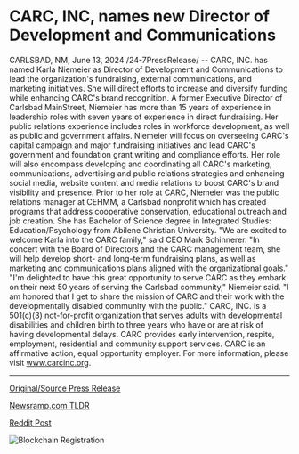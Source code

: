 # CARC, INC, names new Director of Development and Communications

CARLSBAD, NM, June 13, 2024 /24-7PressRelease/ -- CARC, INC. has named Karla Niemeier as Director of Development and Communications to lead the organization's fundraising, external communications, and marketing initiatives. She will direct efforts to increase and diversify funding while enhancing CARC's brand recognition.  A former Executive Director of Carlsbad MainStreet, Niemeier has more than 15 years of experience in leadership roles with seven years of experience in direct fundraising. Her public relations experience includes roles in workforce development, as well as public and government affairs.   Niemeier will focus on overseeing CARC's capital campaign and major fundraising initiatives and lead CARC's government and foundation grant writing and compliance efforts. Her role will also encompass developing and coordinating all CARC's marketing, communications, advertising and public relations strategies and enhancing social media, website content and media relations to boost CARC's brand visibility and presence.   Prior to her role at CARC, Niemeier was the public relations manager at CEHMM, a Carlsbad nonprofit which has created programs that address cooperative conservation, educational outreach and job creation. She has Bachelor of Science degree in Integrated Studies: Education/Psychology from Abilene Christian University.  "We are excited to welcome Karla into the CARC family," said CEO Mark Schinnerer. "In concert with the Board of Directors and the CARC management team, she will help develop short- and long-term fundraising plans, as well as marketing and communications plans aligned with the organizational goals."  "I'm delighted to have this great opportunity to serve CARC as they embark on their next 50 years of serving the Carlsbad community," Niemeier said. "I am honored that I get to share the mission of CARC and their work with the developmentally disabled community with the public."  CARC, INC. is a 501(c)(3) not-for-profit organization that serves adults with developmental disabilities and children birth to three years who have or are at risk of having developmental delays. CARC provides early intervention, respite, employment, residential and community support services. CARC is an affirmative action, equal opportunity employer. For more information, please visit www.carcinc.org. 

---

[Original/Source Press Release](https://www.24-7pressrelease.com/press-release/511696/carc-inc-names-new-director-of-development-and-communications)
                    

[Newsramp.com TLDR](None) 



[Reddit Post](https://www.reddit.com/r/Business_NewsRamp/comments/1det2x8/carc_inc_appoints_karla_niemeier_as_director_of/) 



![Blockchain Registration](https://cdn.newsramp.app/24-7PressRelease/qrcode/246/13/jokegC9E.webp)